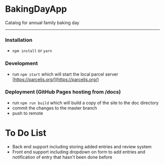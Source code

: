 # BakingDayApp
Catalog for annual family baking day

---

### Installation
* `npm install` or `yarn`

### Development
* run `npm start` which will start the local parcel server [https://parceljs.org/](https://parceljs.org/)

### Deployment (GitHub Pages hosting from /docs)
* run `npm run build` which will build a copy of the site to the doc directory
* commit the changes to the master branch
* push to remote


To Do List
==========
* Back end support including storing added entries and review system
* Front end support including dropdown on form to add entries and notification of entry that hasn't been done before
